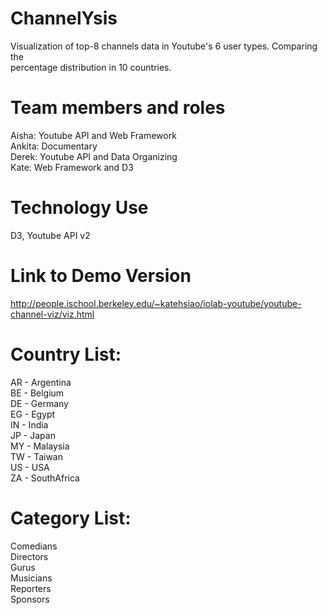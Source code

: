 ChannelYsis
===================

Visualization of top-8 channels data in Youtube's 6 user types. Comparing the  
percentage distribution in 10 countries.  


Team members and roles
===================
Aisha: Youtube API and Web Framework  
Ankita: Documentary  
Derek: Youtube API and Data Organizing  
Kate: Web Framework and D3  


Technology Use
===================
D3, Youtube API v2


Link to Demo Version
===================
http://people.ischool.berkeley.edu/~katehsiao/iolab-youtube/youtube-channel-viz/viz.html  

  

Country List:
============
AR - Argentina <br>
BE - Belgium <br>
DE - Germany <br>
EG - Egypt <br>
IN - India <br>
JP - Japan <br>
MY - Malaysia <br>
TW - Taiwan  
US - USA <br>
ZA - SouthAfrica  


Category List:
=============
Comedians <br>
Directors <br>
Gurus <br>
Musicians <br>
Reporters <br>
Sponsors<br>
